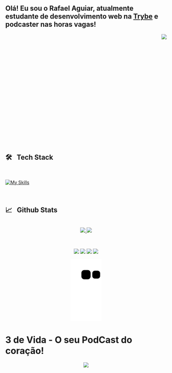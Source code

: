 ## Olá! Eu sou o Rafael Aguiar, atualmente estudante de desenvolvimento web na [Trybe](www.betrybe.com) e podcaster nas horas vagas!
  <div>
    <a href="#"><img align="right" src="https://raw.githubusercontent.com/gist/Terule/626b42537d3166318e96fa0e789172be/raw/3857eabb195e284e442f63631bd6d5fc59dfc4e7/profilepicture.svg"></img></a>
  </div>
  <div align="left"><br>
  </div>
  
 <br>
 <br>
 <br>
 <br>
 <br>
 <br>
 <br>
 <br>
 <br>
 <br>
 <br>
 <br>
 <br>
 <br>
 <br>
 <br>
 <br>
 <br>
 <br>
  
  ## :hammer_and_wrench: &nbsp; Tech Stack
  <br>
  
[![My Skills](https://skillicons.dev/icons?i=git,github,js,html,css,bootstrap,jest,react)](https://terule.github.io)
 <br>
 <br>
 <br>
 
## :chart_with_upwards_trend: &nbsp; Github Stats

<br>
<div align="center">
  <a href="https://github.com/Terule">
  <img height="178em" src="https://github-readme-stats.vercel.app/api?username=Terule&show_icons=true&theme=tokyonight&include_all_commits=true&count_private=true"/>
  <img height="178em" src="https://github-readme-stats.vercel.app/api/top-langs/?username=Terule&layout=compact&langs_count=7&theme=tokyonight"/>
</div>
<br>
  
##
  
  <div align="center"> 
  <a href="https://instagram.com/aguiar_fael" target="_blank"><img src="https://img.shields.io/badge/-Instagram-%23E4405F?style=for-the-badge&logo=instagram&logoColor=white" target="_blank"></a>
 	<a href="https://www.twitch.tv/terule" target="_blank"><img src="https://img.shields.io/badge/Twitch-9146FF?style=for-the-badge&logo=twitch&logoColor=white" target="_blank"></a>
  <a href = "mailto:terule@gmail.com"><img src="https://img.shields.io/badge/-Gmail-%23333?style=for-the-badge&logo=gmail&logoColor=white" target="_blank"></a>
  <a href="https://www.linkedin.com/in/aguiar-fael" target="_blank"><img src="https://img.shields.io/badge/-LinkedIn-%230077B5?style=for-the-badge&logo=linkedin&logoColor=white" target="_blank"></a> 
 
  ![Snake animation](https://github.com/Terule/terule/blob/output/github-contribution-grid-snake.svg)
 
</div>
  
  # 3 de Vida - O seu PodCast do coração!
  
  <div align="center">
     <a href="https://linktr.ee/3devida" target="_blank"><img hight="200px" width="200px" src="https://i.ibb.co/SRJ347B/3-de-vida-Logo-2-3000x3000-cantos-redondos-01.png" target="_blank"></a>
     
  </div>
